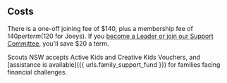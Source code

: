 ## Costs

There is a one-off joining fee of $140, plus a membership fee of $140 per term ($120 for Joeys).
If you [become a Leader or join our Support Committee](/volunteering/), you'll save $20 a term.

Scouts NSW accepts Active Kids and Creative Kids Vouchers, and [assistance is available]({{ urls.family_support_fund }})
for families facing financial challenges.
